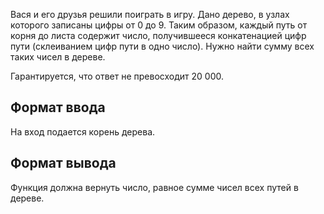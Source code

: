 Вася и его друзья решили поиграть в игру. Дано дерево, в узлах которого записаны цифры от 0 до 9. Таким образом, каждый путь от корня до листа содержит число, получившееся конкатенацией цифр пути (склеиванием цифр пути в одно число). Нужно найти сумму всех таких чисел в дереве.

Гарантируется, что ответ не превосходит 20 000.

## Формат ввода

На вход подается корень дерева.

## Формат вывода

Функция должна вернуть число, равное сумме чисел всех путей в дереве.